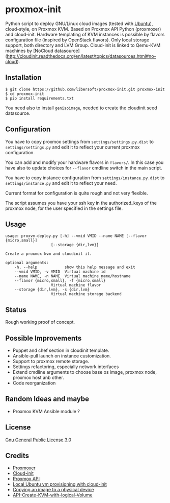 # proxmox-init

Python script to deploy GNU/Linux cloud images (tested with [Ubuntu](http://cloud-images.ubuntu.com/)), cloud-style, on Proxmox KVM.
Based on Proxmox API Python (proxmoxer) and cloud-init.
Hardware templating of KVM instances is possible by flavors configuration file (inspired by OpenStack flavors).
Only local storage support, both directory and LVM Group.
Cloud-init is linked to Qemu-KVM machines by [NoCloud datasource] (http://cloudinit.readthedocs.org/en/latest/topics/datasources.html#no-cloud).

## Installation

    $ git clone https://github.com/libersoft/proxmox-init.git proxmox-init
    $ cd proxmox-init
    $ pip install requirements.txt

You need also to install `genisoimage`, needed to create the cloudinit seed datasource.

## Configuration

You have to copy proxmox settings from `settings/settings.py.dist` to `settings/settings.py` and edit it to reflect your current proxmox configuration.

You can add and modify your hardware flavors in `flavors/`.
In this case you have also to update choices for `--flavor` cmdline switch in the main script.

You have to copy instance configuration from `settings/instance.py.dist` to `settings/instance.py` and edit it to reflect your need.

Current format for configuration is quite rough and not very flexible.

The script assumes you have your ssh key in the authorized_keys of the proxmox node,
for the user specified in the settings file.

## Usage
    usage: proxvm-deploy.py [-h] --vmid VMID --name NAME [--flavor {micro,small}]
                        [--storage {dir,lvm}]

    Create a proxmox kvm and cloudinit it.

    optional arguments:
        -h, --help            show this help message and exit
        --vmid VMID, -v VMID  Virtual machine id
        --name NAME, -n NAME  Virtual machine name/hostname
        --flavor {micro,small}, -f {micro,small}
                        Virtual machine flavor
        --storage {dir,lvm}, -s {dir,lvm}
                        Virtual machine storage backend

## Status

Rough working proof of concept.

## Possible Improvements

*   Puppet and chef section in cloudinit template.
*   Ansible-pull launch on instance customization.
*   Support to proxmox remote storage.
*   Settings refactoring, especially network interfaces
*   Extend cmdline arguments to choose base os image, proxmox node, proxmox host anb other.
*   Code reorganization

## Random Ideas and maybe

*   Proxmox KVM Ansible module ?

## License

[Gnu General Public License 3.0](https://www.gnu.org/licenses/gpl.html)

## Credits
*   [Proxmoxer](https://github.com/swayf/proxmoxer)
*   [Cloud-init](http://cloudinit.readthedocs.org/en/latest/index.html)
*   [Proxmox API](http://pve.proxmox.com/pve2-api-doc/)
*   [Local Ubuntu vm provisioning with cloud-init](http://qa.ubuntu.com/2012/06/19/local-ubuntu-vm-provisioning-with-cloud-init/)
*   [Copying an image to a physical device](https://en.wikibooks.org/wiki/QEMU/Images#Copying_an_image_to_a_physical_device)
*   [API-Create-KVM-with-logical-Volume](http://forum.proxmox.com/threads/12059-API-Create-KVM-with-Logical-Volume)
